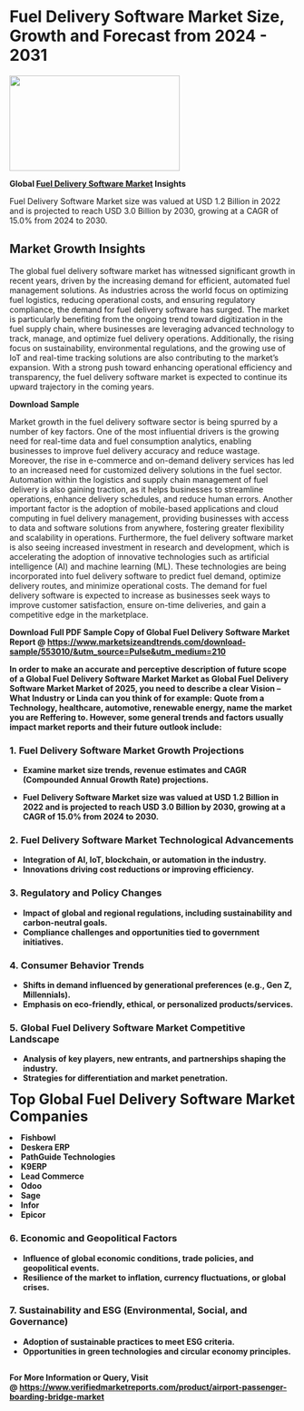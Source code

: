 <H1>Fuel Delivery Software Market Size, Growth and Forecast from 2024 - 2031</H1><img class="aligncenter size-medium wp-image-584254" src="https://thirdeyenews.in/wp-content/uploads/2024/09/Global-Market-Research-300x168.jpeg" alt="" width="300" height="168" /><p><strong>Global&nbsp;<a href="https://www.marketsizeandtrends.com/download-sample/553010/&amp;utm_source=Pulse&amp;utm_medium=210">Fuel Delivery Software Market</a> Insights</strong></p><p>Fuel Delivery Software Market size was valued at USD 1.2 Billion in 2022 and is projected to reach USD 3.0 Billion by 2030, growing at a CAGR of 15.0% from 2024 to 2030.</p><p><h2>Market Growth Insights</h2> <p>The global fuel delivery software market has witnessed significant growth in recent years, driven by the increasing demand for efficient, automated fuel management solutions. As industries across the world focus on optimizing fuel logistics, reducing operational costs, and ensuring regulatory compliance, the demand for fuel delivery software has surged. The market is particularly benefiting from the ongoing trend toward digitization in the fuel supply chain, where businesses are leveraging advanced technology to track, manage, and optimize fuel delivery operations. Additionally, the rising focus on sustainability, environmental regulations, and the growing use of IoT and real-time tracking solutions are also contributing to the market’s expansion. With a strong push toward enhancing operational efficiency and transparency, the fuel delivery software market is expected to continue its upward trajectory in the coming years.</p> <p><strong>Download Sample</strong></p> <p>Market growth in the fuel delivery software sector is being spurred by a number of key factors. One of the most influential drivers is the growing need for real-time data and fuel consumption analytics, enabling businesses to improve fuel delivery accuracy and reduce wastage. Moreover, the rise in e-commerce and on-demand delivery services has led to an increased need for customized delivery solutions in the fuel sector. Automation within the logistics and supply chain management of fuel delivery is also gaining traction, as it helps businesses to streamline operations, enhance delivery schedules, and reduce human errors. Another important factor is the adoption of mobile-based applications and cloud computing in fuel delivery management, providing businesses with access to data and software solutions from anywhere, fostering greater flexibility and scalability in operations. Furthermore, the fuel delivery software market is also seeing increased investment in research and development, which is accelerating the adoption of innovative technologies such as artificial intelligence (AI) and machine learning (ML). These technologies are being incorporated into fuel delivery software to predict fuel demand, optimize delivery routes, and minimize operational costs. The demand for fuel delivery software is expected to increase as businesses seek ways to improve customer satisfaction, ensure on-time deliveries, and gain a competitive edge in the marketplace.</p> <p><strong></p><p><span class=""><strong>Download Full PDF Sample Copy of Global Fuel Delivery Software Market Report</strong> @ <a href="https://www.marketsizeandtrends.com/download-sample/553010/&amp;utm_source=Pulse&amp;utm_medium=210" target="_blank">https://www.marketsizeandtrends.com/download-sample/553010/&amp;utm_source=Pulse&amp;utm_medium=210</a></span></p><p>In order to make an accurate and perceptive description of future scope of a Global&nbsp;Fuel Delivery Software Market Market as Global&nbsp;Fuel Delivery Software Market Market of 2025, you need to describe a clear Vision &ndash; What Industry or Linda can you think of for example: Quote from a Technology, healthcare, automotive, renewable energy, name the market you are Reffering to. However, some general trends and factors usually impact market reports and their future outlook include:</p><h3>1.&nbsp;<strong>Fuel Delivery Software Market Growth Projections</strong></h3><ul><li>Examine market size trends, revenue estimates and CAGR (Compounded Annual Growth Rate) projections.</li><li><p>Fuel Delivery Software Market size was valued at USD 1.2 Billion in 2022 and is projected to reach USD 3.0 Billion by 2030, growing at a CAGR of 15.0% from 2024 to 2030.</p></li></ul><h3>2.&nbsp;<strong>Fuel Delivery Software Market Technological Advancements</strong></h3><ul><li>Integration of AI, IoT, blockchain, or automation in the industry.</li><li>Innovations driving cost reductions or improving efficiency.</li></ul><h3>3.&nbsp;<strong>Regulatory and Policy Changes</strong></h3><ul><li>Impact of global and regional regulations, including sustainability and carbon-neutral goals.</li><li>Compliance challenges and opportunities tied to government initiatives.</li></ul><h3>4.&nbsp;<strong>Consumer Behavior Trends</strong></h3><ul><li>Shifts in demand influenced by generational preferences (e.g., Gen Z, Millennials).</li><li>Emphasis on eco-friendly, ethical, or personalized products/services.</li></ul><h3>5.&nbsp;<strong>Global Fuel Delivery Software Market Competitive Landscape</strong></h3><ul><li>Analysis of key players, new entrants, and partnerships shaping the industry.</li><li>Strategies for differentiation and market penetration.</li></ul><p data-pm-slice="1 1 []"><span style="color: inherit; font-family: inherit; font-size: 25px;">Top Global Fuel Delivery Software Market Companies</span></p><div class="" data-test-id=""><p><li>Fishbowl</li><li> Deskera ERP</li><li> PathGuide Technologies</li><li> K9ERP</li><li> Lead Commerce</li><li> Odoo</li><li> Sage</li><li> Infor</li><li> Epicor</li></p></div><h3>6.&nbsp;<strong>Economic and Geopolitical Factors</strong></h3><ul><li>Influence of global economic conditions, trade policies, and geopolitical events.</li><li>Resilience of the market to inflation, currency fluctuations, or global crises.</li></ul><h3>7.&nbsp;<strong>Sustainability and ESG (Environmental, Social, and Governance)</strong></h3><ul><li>Adoption of sustainable practices to meet ESG criteria.</li><li>Opportunities in green technologies and circular economy principles.</li></ul><h2><strong style="font-size: 14px;">For More Information or Query, Visit @&nbsp;</strong><a style="background-color: #ffffff; font-size: 14px;" href="https://www.marketsizeandtrends.com/report/fuel-delivery-software-market/" target="_blank">https://www.verifiedmarketreports.com/product/airport-passenger-boarding-bridge-market</a></h2>
